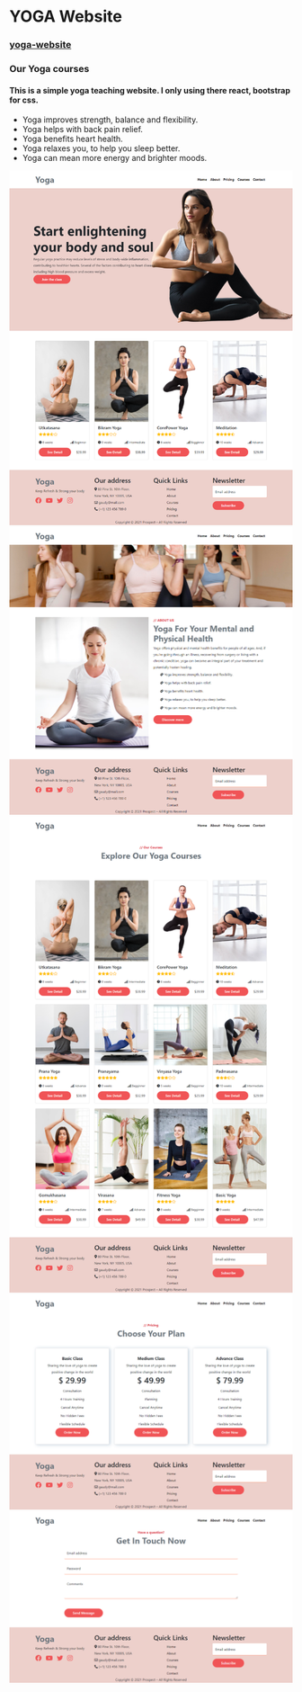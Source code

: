 # YOGA Website

### [yoga-website]()

### Our Yoga courses
#### This is a simple yoga teaching website. I only using there react, bootstrap for css.
- Yoga improves strength, balance and flexibility.
- Yoga helps with back pain relief.
- Yoga benefits heart health.
- Yoga relaxes you, to help you sleep better.
- Yoga can mean more energy and brighter moods.

![home page](home.png)
![about page](about.png)
![courses page](courses.png)
![pricing page](pricing.png)
![contact page](contact.png)